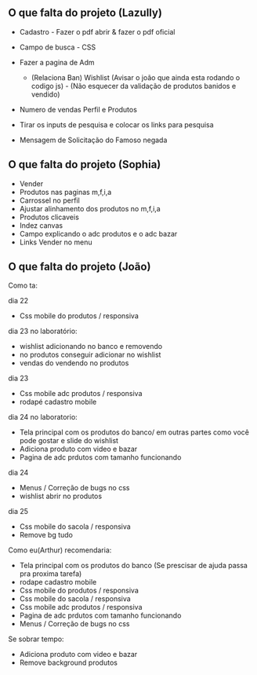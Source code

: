 ## O que falta do projeto (Lazully)
- Cadastro - Fazer o pdf abrir & fazer o pdf oficial
- Campo de busca - CSS

- Fazer a pagina de Adm
    - (Relaciona Ban) Wishlist (Avisar o joão que ainda esta rodando o codigo js) - (Não esquecer da validação de produtos banidos e vendido)

- Numero de vendas Perfil e Produtos

- Tirar os inputs de pesquisa e colocar os links para pesquisa
- Mensagem de Solicitação do Famoso negada

## O que falta do projeto (Sophia)

- Vender
- Produtos nas paginas m,f,i,a
- Carrossel no perfil
- Ajustar alinhamento dos produtos no m,f,i,a
- Produtos clicaveis
- Indez canvas
- Campo explicando o adc produtos e o adc bazar
- Links Vender no menu


## O que falta do projeto (João)

Como ta:


dia 22 
- Css mobile do produtos / responsiva



dia 23 no laboratório:
- wishlist adicionando no banco e removendo
- no produtos conseguir adicionar no wishlist
- vendas do vendendo no produtos

dia 23 
- Css mobile adc produtos / responsiva
- rodapé cadastro mobile




dia 24 no laboratorio:
- Tela principal com os produtos do banco/ em outras partes como você pode gostar e slide do wishlist
- Adiciona produto com video e bazar
- Pagina de adc prdutos com tamanho funcionando

dia 24

- Menus / Correção de bugs no css
-  wishlist abrir no produtos

dia 25
- Css mobile do sacola / responsiva
- Remove bg tudo






Como eu(Arthur) recomendaria:

- Tela principal com os produtos do banco (Se prescisar de ajuda passa pra proxima tarefa)
- rodape cadastro mobile
- Css mobile do produtos / responsiva
- Css mobile do sacola / responsiva
- Css mobile adc produtos / responsiva
- Pagina de adc prdutos com tamanho funcionando
- Menus / Correção de bugs no css

Se sobrar tempo:
- Adiciona produto com video e bazar
- Remove background produtos

